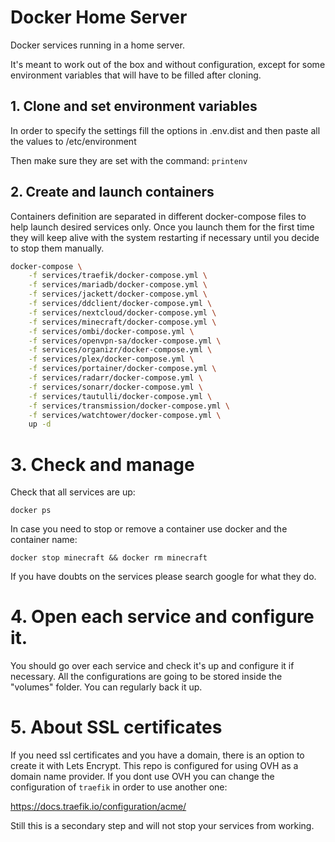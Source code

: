 # Docker Home Server

Docker services running in a home server.

It's meant to work out of the box and without configuration, except for some
environment variables that will have to be filled after cloning.

## 1. Clone and set environment variables

In order to specify the settings fill the options in .env.dist
and then paste all the values to /etc/environment

Then make sure they are set with the command: ```printenv```

## 2. Create and launch containers

Containers definition are separated in different docker-compose files
to help launch desired services only. Once you launch them for
the first time they will keep alive with the system restarting
if necessary until you decide to stop them manually.

```bash
docker-compose \
    -f services/traefik/docker-compose.yml \
    -f services/mariadb/docker-compose.yml \
    -f services/jackett/docker-compose.yml \
    -f services/ddclient/docker-compose.yml \
    -f services/nextcloud/docker-compose.yml \
    -f services/minecraft/docker-compose.yml \
    -f services/ombi/docker-compose.yml \
    -f services/openvpn-sa/docker-compose.yml \
    -f services/organizr/docker-compose.yml \
    -f services/plex/docker-compose.yml \
    -f services/portainer/docker-compose.yml \
    -f services/radarr/docker-compose.yml \
    -f services/sonarr/docker-compose.yml \
    -f services/tautulli/docker-compose.yml \
    -f services/transmission/docker-compose.yml \
    -f services/watchtower/docker-compose.yml \
    up -d
```

# 3. Check and manage

Check that all services are up:

```docker ps```

In case you need to stop or remove a container
use docker and the container name:

```docker stop minecraft && docker rm minecraft```

If you have doubts on the services please search google
for what they do. 

# 4. Open each service and configure it.

You should go over each service and check it's up and configure
it if necessary. All the configurations are going to be stored
inside the "volumes" folder. You can regularly back it up.

# 5. About SSL certificates

If you need ssl certificates and you have a domain, there is an option
to create it with Lets Encrypt. This repo is configured for using
OVH as a domain name provider. If you dont use OVH you can change the
configuration of ```traefik``` in order to use another one:

https://docs.traefik.io/configuration/acme/

Still this is a secondary step and will not stop your services from working.
